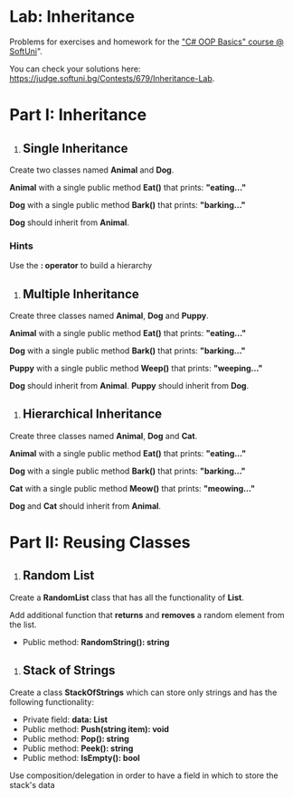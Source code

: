 ﻿
# **Lab: Inheritance**
Problems for exercises and homework for the ["C# OOP Basics" course @ SoftUni](https://softuni.bg/courses/csharp-oop-basics)".

You can check your solutions here: <https://judge.softuni.bg/Contests/679/Inheritance-Lab>.
# **Part I: Inheritance**
1. ## **Single Inheritance**
Create two classes named **Animal** and **Dog**.

**Animal** with a single public method **Eat()** that prints: **"eating…"**

**Dog** with a single public method **Bark()** that prints: **"barking…"**

**Dog** should inherit from **Animal**.

### **Hints**
Use the **: operator** to build a hierarchy
1. ## **Multiple Inheritance**
Create three classes named **Animal**, **Dog** and **Puppy**. 

**Animal** with a single public method **Eat()** that prints: **"eating…"**

**Dog** with a single public method **Bark()** that prints: **"barking…"**

**Puppy** with a single public method **Weep()** that prints: **"<a name="ole_link1"></a><a name="ole_link2"></a><a name="ole_link3"></a>weeping…"**

**Dog** should inherit from **Animal**. **Puppy** should inherit from **Dog**. 

1. ## **Hierarchical Inheritance**
Create three classes named **Animal**, **Dog** and **Cat**. 

**Animal** with a single public method **Eat()** that prints: **"eating…"**

**Dog** with a single public method **Bark()** that prints: **"barking…"**

**Cat** with a single public method **Meow()** that prints: **"meowing…"**

**Dog** and **Cat** should inherit from **Animal**.


# **Part II: Reusing Classes**
1. ## **Random List**
Create a <a name="ole_link4"></a><a name="ole_link5"></a>**RandomList** class that has all the functionality of **List<string>**.

Add additional function that **returns** and **removes** a random element from the list.

- Public method: **RandomString(): string**
1. ## **Stack of Strings**
Create a class **StackOfStrings** which can store only strings and has the following functionality:

- Private field: **data: List<string>**
- Public method: **Push(string item): void**
- Public method: **Pop(): string**
- Public method: **Peek(): string**
- Public method: **IsEmpty(): bool**

Use composition/delegation in order to have a field in which to store the stack's data


